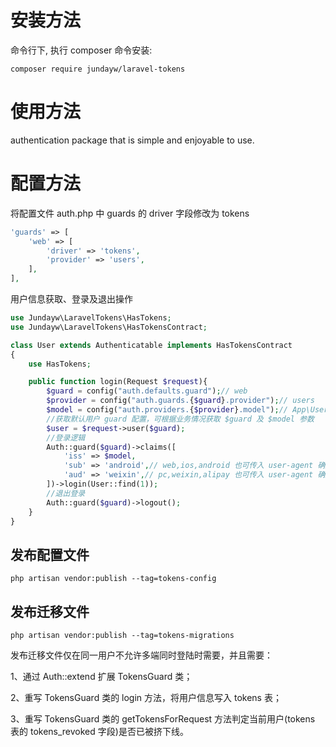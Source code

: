 # 安装方法
命令行下, 执行 composer 命令安装:
````
composer require jundayw/laravel-tokens
````

# 使用方法
authentication package that is simple and enjoyable to use.

# 配置方法

将配置文件 auth.php 中 guards 的 driver 字段修改为 tokens
````php
'guards' => [
    'web' => [
        'driver' => 'tokens',
        'provider' => 'users',
    ],
],
````
用户信息获取、登录及退出操作
````php
use Jundayw\LaravelTokens\HasTokens;
use Jundayw\LaravelTokens\HasTokensContract;

class User extends Authenticatable implements HasTokensContract
{
    use HasTokens;

    public function login(Request $request){
        $guard = config("auth.defaults.guard");// web
        $provider = config("auth.guards.{$guard}.provider");// users
        $model = config("auth.providers.{$provider}.model");// App\User::class
        //获取默认用户 guard 配置，可根据业务情况获取 $guard 及 $model 参数
        $user = $request->user($guard);
        //登录逻辑
        Auth::guard($guard)->claims([
            'iss' => $model,
            'sub' => 'android',// web,ios,android 也可传入 user-agent 确定用户唯一性
            'aud' => 'weixin',// pc,weixin,alipay 也可传入 user-agent 确定用户唯一性
        ])->login(User::find(1));
        //退出登录
        Auth::guard($guard)->logout();
    }
}
````

## 发布配置文件
````
php artisan vendor:publish --tag=tokens-config
````

## 发布迁移文件
````
php artisan vendor:publish --tag=tokens-migrations
````

发布迁移文件仅在同一用户不允许多端同时登陆时需要，并且需要：

1、通过 Auth::extend 扩展 TokensGuard 类；

2、重写 TokensGuard 类的 login 方法，将用户信息写入 tokens 表；

3、重写 TokensGuard 类的 getTokensForRequest 方法判定当前用户(tokens 表的 tokens_revoked 字段)是否已被挤下线。
